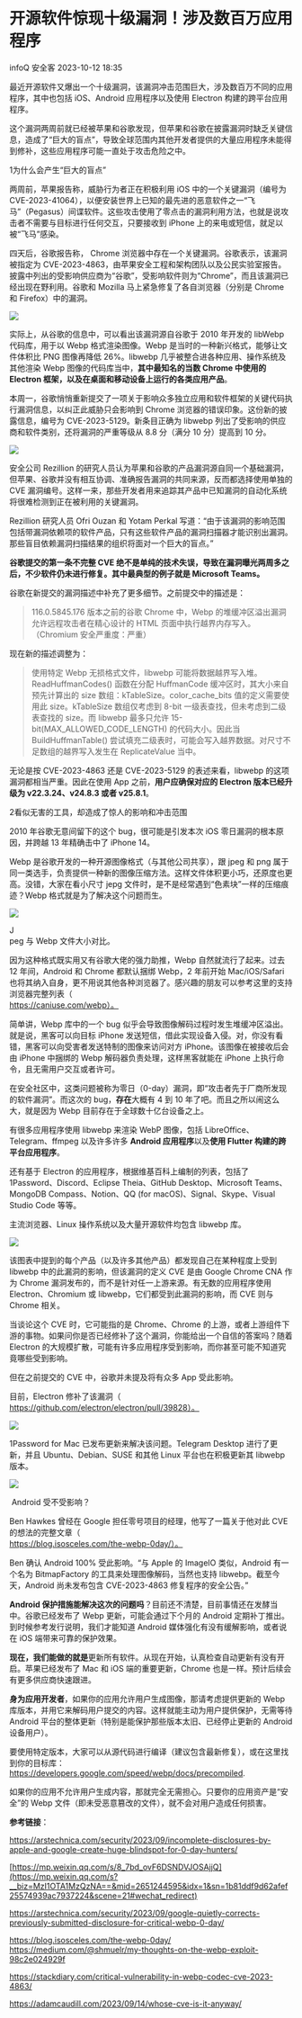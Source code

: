 #  开源软件惊现十级漏洞！涉及数百万应用程序   
infoQ  安全客   2023-10-12 18:35  
  
最近开源软件又爆出一个十级漏洞，该漏洞冲击范围巨大，涉及数百万不同的应用程序，其中也包括 iOS、Android 应用程序以及使用 Electron 构建的跨平台应用程序。  
  
这个漏洞两周前就已经被苹果和谷歌发现，但苹果和谷歌在披露漏洞时缺乏关键信息，造成了“巨大的盲点”，导致全球范围内其他开发者提供的大量应用程序未能得到修补，这些应用程序可能一直处于攻击危险之中。  
  
1为什么会产生“巨大的盲点”  
  
两周前，苹果报告称，威胁行为者正在积极利用 iOS 中的一个关键漏洞（编号为 CVE-2023-41064），以便安装世界上已知的最先进的恶意软件之一“飞马”（Pegasus）间谍软件。这些攻击使用了零点击的漏洞利用方法，也就是说攻击者不需要与目标进行任何交互，只要接收到 iPhone 上的来电或短信，就足以被“飞马”感染。  
  
四天后，谷歌报告称， Chrome 浏览器中存在一个关键漏洞。谷歌表示，该漏洞被指定为 CVE-2023-4863，由苹果安全工程和架构团队以及公民实验室报告。披露中列出的受影响供应商为“谷歌”，受影响软件则为“Chrome”，而且该漏洞已经出现在野利用。谷歌和 Mozilla 马上紧急修复了各自浏览器（分别是 Chrome 和 Firefox）中的漏洞。  
  
![](https://mmbiz.qpic.cn/sz_mmbiz_png/YriaiaJPb26VOQzIr7jNeYYYAwaBZMILdicc4KicbVu356QyVjgWU2B9OXrm38YBy0FvupU71KicYza2ytSxedT7TyA/640?wx_fmt=png&wxfrom=5&wx_lazy=1&wx_co=1 "")  
  
实际上，从谷歌的信息中，可以看出该漏洞源自谷歌于 2010 年开发的 libWebp 代码库，用于以 Webp 格式渲染图像。Webp 是当时的一种新兴格式，能够让文件体积比 PNG 图像再降低 26%。libwebp 几乎被整合进各种应用、操作系统及其他渲染 Webp 图像的代码库当中，**其中最知名的当数 Chrome 中使用的 Electron 框架，以及在桌面和移动设备上运行的各类应用产品**。  
  
本周一，谷歌悄悄重新提交了一项关于影响众多独立应用和软件框架的关键代码执行漏洞信息，以纠正此威胁只会影响到 Chrome 浏览器的错误印象。这份新的披露信息，编号为 CVE-2023-5129。新条目正确为 libwebp 列出了受影响的供应商和软件类别，还将漏洞的严重等级从 8.8 分（满分 10 分）提高到 10 分。  
  
![](https://mmbiz.qpic.cn/sz_mmbiz_png/YriaiaJPb26VOQzIr7jNeYYYAwaBZMILdicQCPQw8icsUOOmznDiaXVupWQ6YfiaYzLwvTPULnVNv2cO8cErauxV69YA/640?wx_fmt=png&wxfrom=5&wx_lazy=1&wx_co=1 "")  
  
安全公司 Rezillion 的研究人员认为苹果和谷歌的产品漏洞源自同一个基础漏洞，但苹果、谷歌并没有相互协调、准确报告漏洞的共同来源，反而都选择使用单独的 CVE 漏洞编号。这样一来，那些开发者用来追踪其产品中已知漏洞的自动化系统将很难检测到正在被利用的关键漏洞。  
  
Rezillion 研究人员 Ofri Ouzan 和 Yotam Perkal 写道：“由于该漏洞的影响范围包括带漏洞依赖项的软件产品，只有这些软件产品的漏洞扫描器才能识别出漏洞。那些盲目依赖漏洞扫描结果的组织将面对一个巨大的盲点。”  
  
**谷歌提交的第一条不完整 CVE 绝不是单纯的技术失误，导致在漏洞曝光两周多之后，不少软件仍未进行修复。其中最典型的例子就是 Microsoft Teams。**  
  
谷歌在新提交的漏洞描述中补充了更多细节。之前提交中的描述是：  
> 116.0.5845.176 版本之前的谷歌 Chrome 中，Webp 的堆缓冲区溢出漏洞允许远程攻击者在精心设计的 HTML 页面中执行越界内存写入。（Chromium 安全严重度：严重）  
  
  
  
现在新的描述调整为：  
> 使用特定 Webp 无损格式文件，libwebp 可能将数据越界写入堆。ReadHuffmanCodes() 函数在分配 HuffmanCode 缓冲区时，其大小来自预先计算出的 size 数组：kTableSize。color_cache_bits 值的定义需要使用此 size。kTableSize 数组仅考虑到 8-bit 一级表查找，但未考虑到二级表查找的 size。而 libwebp 最多只允许 15-bit(MAX_ALLOWED_CODE_LENGTH) 的代码大小。因此当 BuildHuffmanTable() 尝试填充二级表时，可能会写入越界数据。对尺寸不足数组的越界写入发生在 ReplicateValue 当中。  
  
  
  
无论是按 CVE-2023-4863 还是 CVE-2023-5129 的表述来看，libwebp 的这项漏洞都相当严重。因此在使用 App 之前，**用户应确保对应的 Electron 版本已经升级为 v22.3.24、v24.8.3 或者 v25.8.1**。  
  
2看似无害的工具，却造成了惊人的影响和冲击范围  
  
2010 年谷歌无意间留下的这个 bug，很可能是引发本次 iOS 零日漏洞的根本原因，并跨越 13 年精确击中了 iPhone 14。  
  
Webp 是谷歌开发的一种开源图像格式（与其他公司共享），跟 jpeg 和 png 属于同一类选手，负责提供一种新的图像压缩方法。这样文件体积更小巧，还原度也更高。没错，大家在看小尺寸 jepg 文件时，是不是经常遇到“色素块”一样的压缩痕迹？Webp 格式就是为了解决这个问题而生。  
  
![](https://mmbiz.qpic.cn/sz_mmbiz_png/YriaiaJPb26VOQzIr7jNeYYYAwaBZMILdic5qmEYSzxt1V69u0SLXsaQI8iapXeEgZ1LPHVV0hWpvqaZuicI49QS3qw/640?wx_fmt=png&wxfrom=5&wx_lazy=1&wx_co=1 "")  
  
J  
peg 与 Webp 文件大小对比。  
  
因为这种格式既实用又有谷歌大佬的强力助推，Webp 自然就流行了起来。过去 12 年间，Android 和 Chrome 都默认捆绑 Webp，2 年前开始 Mac/iOS/Safari 也将其纳入自身，更不用说其他各种浏览器了。感兴趣的朋友可以参考这里的支持浏览器完整列表（  
https://caniuse.com/webp）。  
  
简单讲，Webp 库中的一个 bug 似乎会导致图像解码过程时发生堆缓冲区溢出。就是说，黑客可以向目标 iPhone 发送短信，借此实现设备入侵。对，你没有看错，黑客可以向受害者发送特制的图像来访问对方 iPhone。该图像在被接收后会由 iPhone 中捆绑的 Webp 解码器负责处理，这样黑客就能在 iPhone 上执行命令，且无需用户交互或者许可。  
  
在安全社区中，这类问题被称为零日（0-day）漏洞，即“攻击者先于厂商所发现的软件漏洞”。而这次的 bug，**存在**大概有 4 到 10 年了吧。而且之所以闹这么大，就是因为 Webp 目前存在于全球数十亿台设备之上。  
  
有很多应用程序使用 libwebp 来渲染 WebP 图像，包括 LibreOffice、Telegram、ffmpeg 以及许多许多 **Android 应用程序**以及**使用 Flutter 构建的跨平台应用程序**。  
  
还有基于 Electron 的应用程序，根据维基百科上编制的列表，包括了 1Password、Discord、Eclipse Theia、GitHub Desktop、Microsoft Teams、MongoDB Compass、Notion、QQ (for macOS)、Signal、Skype、Visual Studio Code 等等。  
  
主流浏览器、Linux 操作系统以及大量开源软件均包含 libwebp 库。  
  
![](https://mmbiz.qpic.cn/sz_mmbiz_png/YriaiaJPb26VOQzIr7jNeYYYAwaBZMILdicejuBEmEQlBGU8zU2yswicZRtcud2csk5ktSljDL7TyDE3zKJMMnUgew/640?wx_fmt=png&wxfrom=5&wx_lazy=1&wx_co=1 "")  
  
该图表中提到的每个产品（以及许多其他产品）都发现自己在某种程度上受到 libwebp 中的此漏洞的影响，但该漏洞的定义 CVE 是由 Google Chrome CNA 作为 Chrome 漏洞发布的，而不是针对任一上游来源。有无数的应用程序使用 Electron、Chromium 或 libwebp，它们都受到此漏洞的影响，而 CVE 则与 Chrome 相关。  
  
当谈论这个 CVE 时，它可能指的是 Chrome、Chrome 的上游，或者上游组件下游的事物。如果问你是否已经修补了这个漏洞，你能给出一个自信的答案吗？随着 Electron 的大规模扩散，可能有许多应用程序受到影响，而你甚至可能不知道究竟哪些受到影响。  
  
但在之前提交的 CVE 中，谷歌并未提及将有众多 App 受此影响。  
  
目前，Electron 修补了该漏洞（  
https://github.com/electron/electron/pull/39828）。  
  
![](https://mmbiz.qpic.cn/sz_mmbiz_png/YriaiaJPb26VOQzIr7jNeYYYAwaBZMILdicyldhIVeb6vvhWKGo3UvRhhTM23bFibHvibznnPYuXpbDiaOjnveiagbC0g/640?wx_fmt=png&wxfrom=5&wx_lazy=1&wx_co=1 "")  
  
  
1Password for Mac 已发布更新来解决该问题。Telegram Desktop 进行了更新，并且 Ubuntu、Debian、SUSE 和其他 Linux 平台也在积极更新其 libwebp 版本。  
  
![](https://mmbiz.qpic.cn/sz_mmbiz_png/YriaiaJPb26VOQzIr7jNeYYYAwaBZMILdic7DCsA6LpJ86Xxu1PLw3EQq1FZzTLzC7qXqqH4BuLDpZjmI2jrIEahA/640?wx_fmt=png&wxfrom=5&wx_lazy=1&wx_co=1 "")  
  
 Android 受不受影响？  
  
Ben Hawkes 曾经在 Google 担任零号项目的经理，他写了一篇关于他对此 CVE 的想法的完整文章（  
https://blog.isosceles.com/the-webp-0day/）。  
  
Ben 确认 Android 100% 受此影响。“与 Apple 的 ImageIO 类似，Android 有一个名为 BitmapFactory 的工具来处理图像解码，当然也支持 libwebp。截至今天，Android 尚未发布包含 CVE-2023-4863 修复程序的安全公告。”  
  
**Android 保护措施能解决这次的问题吗**？目前还不清楚，目前事情还在发酵当中。谷歌已经发布了 Webp 更新，可能会通过下个月的 Android 定期补丁推出。到时候参考发行说明，我们才能知道 Android 媒体强化有没有缓解影响，或者说在 iOS 端带来可靠的保护效果。  
  
**现在，我们能做的就是**更新所有软件。从现在开始，认真检查自动更新有没有开启。苹果已经发布了 Mac 和 iOS 端的重要更新，Chrome 也是一样。预计后续会有更多供应商快速跟进。  
  
**身为应用开发者**，如果你的应用允许用户生成图像，那请考虑提供更新的 Webp 库版本，并用它来解码用户提交的内容。这样就能主动为用户提供保护，无需等待 Android 平台的整体更新（特别是能保护那些版本太旧、已经停止更新的 Android 设备用户）。  
  
要使用特定版本，大家可以从源代码进行编译（建议包含最新修复），或在这里找到你的目标库：  
https://developers.google.com/speed/webp/docs/precompiled.  
  
如果你的应用不允许用户生成内容，那就完全无需担心。只要你的应用资产是“安全”的 Webp 文件（即未受恶意篡改的文件），就不会对用户造成任何损害。  
  
**参考链接**：  
  
https://arstechnica.com/security/2023/09/incomplete-disclosures-by-apple-and-google-create-huge-blindspot-for-0-day-hunters/  
  
[https://mp.weixin.qq.com/s/8_7bd_ovF6DSNDVJOSAjjQ](https://mp.weixin.qq.com/s?__biz=MzI1OTA1MzQzNA==&mid=2651244595&idx=1&sn=1b81ddf9d62afef25574939ac7937224&scene=21#wechat_redirect)  
  
  
https://arstechnica.com/security/2023/09/google-quietly-corrects-previously-submitted-disclosure-for-critical-webp-0-day/  
  
https://blog.isosceles.com/the-webp-0day/  
https://medium.com/@shmuelr/my-thoughts-on-the-webp-exploit-98c2e024929f  
  
https://stackdiary.com/critical-vulnerability-in-webp-codec-cve-2023-4863/  
  
https://adamcaudill.com/2023/09/14/whose-cve-is-it-anyway/  
  
  
